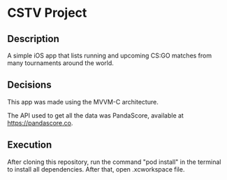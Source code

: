 # CSTV Project

## Description
A simple iOS app that lists running and upcoming CS:GO matches from many tournaments around the world.

## Decisions
This app was made using the MVVM-C architecture.

The API used to get all the data was PandaScore, available at https://pandascore.co.

## Execution
After cloning this repository, run the command "pod install" in the terminal to install all dependencies. After that, open .xcworkspace file.
